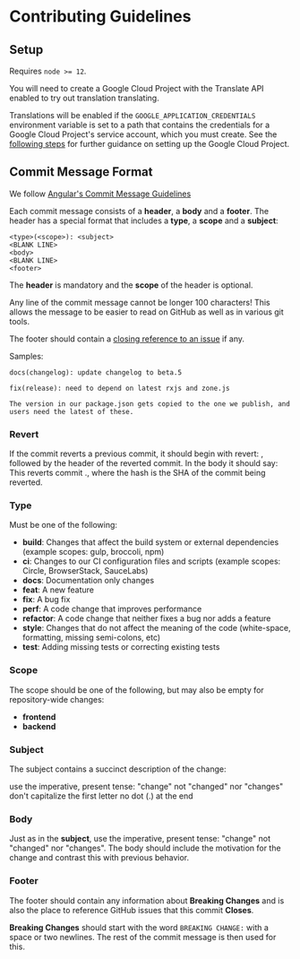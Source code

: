 # Contributing Guidelines

## Setup

Requires `node >= 12`.

You will need to create a Google Cloud Project with the Translate API enabled to try out translation translating.

Translations will be enabled if the `GOOGLE_APPLICATION_CREDENTIALS` environment variable is set to a path that contains the credentials for a Google Cloud Project's service account, which you must create. See the [following steps](https://www.npmjs.com/package/@google-cloud/translate#quickstart) for further guidance on setting up the Google Cloud Project.

## Commit Message Format

We follow [Angular's Commit Message Guidelines](https://github.com/angular/angular/blob/master/CONTRIBUTING.md#commit)

Each commit message consists of a **header**, a **body** and a **footer**. The header has a special format that includes a **type**, a **scope** and a **subject**:

```
<type>(<scope>): <subject>
<BLANK LINE>
<body>
<BLANK LINE>
<footer>
```

The **header** is mandatory and the **scope** of the header is optional.

Any line of the commit message cannot be longer 100 characters! This allows the message to be easier to read on GitHub as well as in various git tools.

The footer should contain a [closing reference to an issue](https://help.github.com/articles/closing-issues-via-commit-messages/) if any.

Samples:

```docs(changelog): update changelog to beta.5```

```
fix(release): need to depend on latest rxjs and zone.js

The version in our package.json gets copied to the one we publish, and users need the latest of these.
```

### Revert
If the commit reverts a previous commit, it should begin with revert: , followed by the header of the reverted commit. In the body it should say: This reverts commit <hash>., where the hash is the SHA of the commit being reverted.


### Type
Must be one of the following:

- **build**: Changes that affect the build system or external dependencies (example scopes: gulp, broccoli, npm)
- **ci**: Changes to our CI configuration files and scripts (example scopes: Circle, BrowserStack, SauceLabs)
- **docs**: Documentation only changes
- **feat**: A new feature
- **fix**: A bug fix
- **perf**: A code change that improves performance
- **refactor**: A code change that neither fixes a bug nor adds a feature
- **style**: Changes that do not affect the meaning of the code (white-space, formatting, missing semi-colons, etc)
- **test**: Adding missing tests or correcting existing tests

### Scope

The scope should be one of the following, but may also be empty for repository-wide changes:

- **frontend**
- **backend**


### Subject
The subject contains a succinct description of the change:

use the imperative, present tense: "change" not "changed" nor "changes"
don't capitalize the first letter
no dot (.) at the end

### Body
Just as in the **subject**, use the imperative, present tense: "change" not "changed" nor "changes". The body should include the motivation for the change and contrast this with previous behavior.

### Footer
The footer should contain any information about **Breaking Changes** and is also the place to reference GitHub issues that this commit **Closes**.

**Breaking Changes** should start with the word `BREAKING CHANGE:` with a space or two newlines. The rest of the commit message is then used for this.
